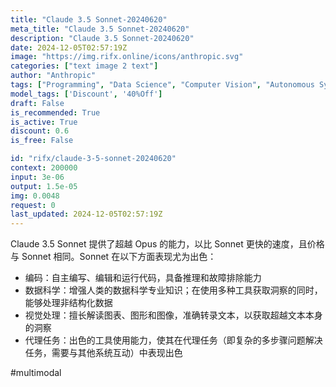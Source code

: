 ```yaml
---
title: "Claude 3.5 Sonnet-20240620"
meta_title: "Claude 3.5 Sonnet-20240620"
description: "Claude 3.5 Sonnet-20240620"
date: 2024-12-05T02:57:19Z
image: "https://img.rifx.online/icons/anthropic.svg"
categories: ["text image 2 text"]
author: "Anthropic"
tags: ["Programming", "Data Science", "Computer Vision", "Autonomous Systems", "Chatbots", "Discount", "40%Off"]
model_tags: ['Discount', '40%Off']
draft: False
is_recommended: True
is_active: True
discount: 0.6
is_free: False

id: "rifx/claude-3-5-sonnet-20240620"
context: 200000
input: 3e-06
output: 1.5e-05
img: 0.0048
request: 0
last_updated: 2024-12-05T02:57:19Z
---
```


Claude 3.5 Sonnet 提供了超越 Opus 的能力，以比 Sonnet 更快的速度，且价格与 Sonnet 相同。Sonnet 在以下方面表现尤为出色：

- 编码：自主编写、编辑和运行代码，具备推理和故障排除能力
- 数据科学：增强人类的数据科学专业知识；在使用多种工具获取洞察的同时，能够处理非结构化数据
- 视觉处理：擅长解读图表、图形和图像，准确转录文本，以获取超越文本本身的洞察
- 代理任务：出色的工具使用能力，使其在代理任务（即复杂的多步骤问题解决任务，需要与其他系统互动）中表现出色

#multimodal

